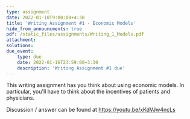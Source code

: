 ```yaml
---
type: assignment
date: 2022-01-10T9:00:00+4:30
title: 'Writing Assignment #1 - Economic Models'
hide_from_announcments: true
pdf: /static_files/assignments/Writing_1_Models.pdf
attachment: 
solutions:  
due_event: 
    type: due
    date: 2022-01-16T23:59:00+3:30
    description: 'Writing Assignment #1 due'
---
```

This writing assignment has you think about using economic models. In particular, you'll have to think about the incentives of patients and physicians.

Discussion / answer can be found at https://youtu.be/xKdVJw4ncLs
